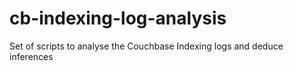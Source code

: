 # cb-indexing-log-analysis
Set of scripts to analyse the Couchbase Indexing logs and deduce inferences
